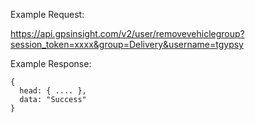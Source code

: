 Example Request:

https://api.gpsinsight.com/v2/user/removevehiclegroup?session_token=xxxx&group=Delivery&username=tgypsy

Example Response:

    {
      head: { .... },
      data: "Success"
    }
